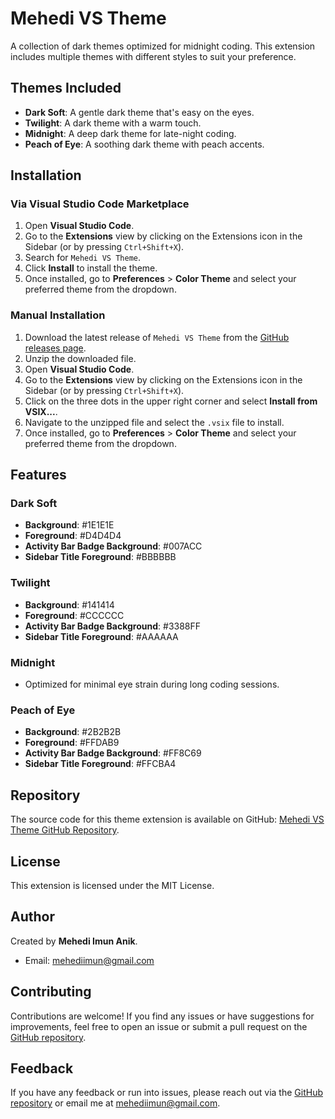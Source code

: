 # Mehedi VS Theme

A collection of dark themes optimized for midnight coding. This extension includes multiple themes with different styles to suit your preference.

## Themes Included

- **Dark Soft**: A gentle dark theme that's easy on the eyes.
- **Twilight**: A dark theme with a warm touch.
- **Midnight**: A deep dark theme for late-night coding.
- **Peach of Eye**: A soothing dark theme with peach accents.

## Installation

### Via Visual Studio Code Marketplace

1. Open **Visual Studio Code**.
2. Go to the **Extensions** view by clicking on the Extensions icon in the Sidebar (or by pressing `Ctrl+Shift+X`).
3. Search for `Mehedi VS Theme`.
4. Click **Install** to install the theme.
5. Once installed, go to **Preferences** > **Color Theme** and select your preferred theme from the dropdown.

### Manual Installation

1. Download the latest release of `Mehedi VS Theme` from the [GitHub releases page](https://github.com/mehedi-imun/mehediVsTheme/releases).
2. Unzip the downloaded file.
3. Open **Visual Studio Code**.
4. Go to the **Extensions** view by clicking on the Extensions icon in the Sidebar (or by pressing `Ctrl+Shift+X`).
5. Click on the three dots in the upper right corner and select **Install from VSIX...**.
6. Navigate to the unzipped file and select the `.vsix` file to install.
7. Once installed, go to **Preferences** > **Color Theme** and select your preferred theme from the dropdown.

## Features

### Dark Soft

- **Background**: #1E1E1E
- **Foreground**: #D4D4D4
- **Activity Bar Badge Background**: #007ACC
- **Sidebar Title Foreground**: #BBBBBB

### Twilight

- **Background**: #141414
- **Foreground**: #CCCCCC
- **Activity Bar Badge Background**: #3388FF
- **Sidebar Title Foreground**: #AAAAAA

### Midnight

- Optimized for minimal eye strain during long coding sessions.

### Peach of Eye

- **Background**: #2B2B2B
- **Foreground**: #FFDAB9
- **Activity Bar Badge Background**: #FF8C69
- **Sidebar Title Foreground**: #FFCBA4

## Repository

The source code for this theme extension is available on GitHub: [Mehedi VS Theme GitHub Repository](https://github.com/mehedi-imun/mehediVsTheme/mehediVsTheme).

## License

This extension is licensed under the MIT License.

## Author

Created by **Mehedi Imun Anik**.

- Email: mehediimun@gmail.com

## Contributing

Contributions are welcome! If you find any issues or have suggestions for improvements, feel free to open an issue or submit a pull request on the [GitHub repository](https://github.com/mehedi-imun/mehediVsTheme).

## Feedback

If you have any feedback or run into issues, please reach out via the [GitHub repository](https://github.com/mehedi-imun/mehediVsTheme) or email me at mehediimun@gmail.com.
